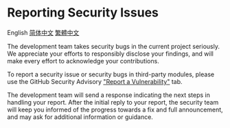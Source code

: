 # Reporting Security Issues

English
[简体中文](SECURITY_zh_CN.md)
[繁體中文](SECURITY_zh_TW.md)

The development team takes security bugs in the current project seriously. We appreciate your efforts to responsibly disclose your findings, and will make every effort to acknowledge your contributions.

To report a security issue or security bugs in third-party modules, please use the GitHub Security Advisory ["Report a Vulnerability"](https://github.com/wmkm0113/brain-jdk11/security/advisories/new) tab.

The development team will send a response indicating the next steps in handling your report. After the initial reply to your report, the security team will keep you informed of the progress towards a fix and full announcement, and may ask for additional information or guidance.
